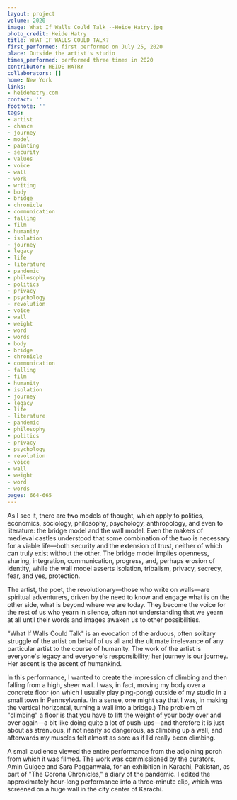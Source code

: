 ```yaml
---
layout: project
volume: 2020
image: What_If_Walls_Could_Talk_--Heide_Hatry.jpg
photo_credit: Heide Hatry
title: WHAT IF WALLS COULD TALK?
first_performed: first performed on July 25, 2020
place: Outside the artist's studio
times_performed: performed three times in 2020
contributor: HEIDE HATRY
collaborators: []
home: New York
links:
- heidehatry.com
contact: ''
footnote: ''
tags:
- artist
- chance
- journey
- model
- painting
- security
- values
- voice
- wall
- work
- writing
- body
- bridge
- chronicle
- communication
- falling
- film
- humanity
- isolation
- journey
- legacy
- life
- literature
- pandemic
- philosophy
- politics
- privacy
- psychology
- revolution
- voice
- wall
- weight
- word
- words
- body
- bridge
- chronicle
- communication
- falling
- film
- humanity
- isolation
- journey
- legacy
- life
- literature
- pandemic
- philosophy
- politics
- privacy
- psychology
- revolution
- voice
- wall
- weight
- word
- words
pages: 664-665
---
```


As I see it, there are two models of thought, which apply to politics, economics, sociology, philosophy, psychology, anthropology, and even to literature: the bridge model and the wall model. Even the makers of medieval castles understood that some combination of the two is necessary for a viable life—both security and the extension of trust, neither of which can truly exist without the other. The bridge model implies openness, sharing, integration, communication, progress, and, perhaps erosion of identity, while the wall model asserts isolation, tribalism, privacy, secrecy, fear, and yes, protection.

The artist, the poet, the revolutionary—those who write on walls—are spiritual adventurers, driven by the need to know and engage what is on the other side, what is beyond where we are today. They become the voice for the rest of us who yearn in silence, often not understanding that we yearn at all until their words and images awaken us to other possibilities.

"What If Walls Could Talk" is an evocation of the arduous, often solitary struggle of the artist on behalf of us all and the ultimate irrelevance of any particular artist to the course of humanity. The work of the artist is everyone's legacy and everyone's responsibility; her journey is our journey. Her ascent is the ascent of humankind.

In this performance, I wanted to create the impression of climbing and then falling from a high, sheer wall. I was, in fact, moving my body over a concrete floor (on which I usually play ping-pong) outside of my studio in a small town in Pennsylvania. (In a sense, one might say that I was, in making the vertical horizontal, turning a wall into a bridge.) The problem of "climbing" a floor is that you have to lift the weight of your body over and over again—a bit like doing quite a lot of push-ups—and therefore it is just about as strenuous, if not nearly so dangerous, as climbing up a wall, and afterwards my muscles felt almost as sore as if I’d really been climbing.

 

A small audience viewed the entire performance from the adjoining porch from which it was filmed. The work was commissioned by the curators, Amin Gulgee and Sara Pagganwala, for an exhibition in Karachi, Pakistan, as part of "The Corona Chronicles," a diary of the pandemic. I edited the approximately hour-long performance into a three-minute clip, which was screened on a huge wall in the city center of Karachi.